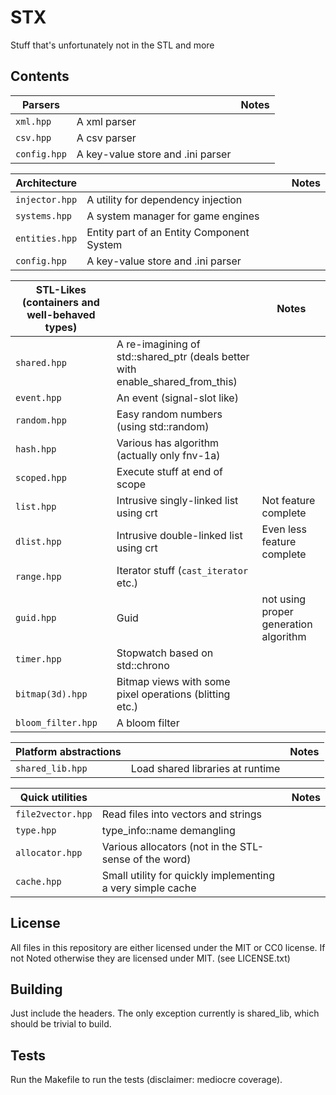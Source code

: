 # STX

Stuff that's unfortunately not in the STL and more

## Contents

|Parsers        |                                                       | Notes |
|---------------|-------------------------------------------------------|-------|
|`xml.hpp`      | A xml parser                                          |       |
|`csv.hpp`      | A csv parser                                          |       |
|`config.hpp`   | A key-value store and .ini parser                     |       |

|Architecture   |                                                       | Notes |
|---------------|-------------------------------------------------------|-------|
|`injector.hpp` | A utility for dependency injection                    |       |
|`systems.hpp`  | A system manager for game engines                     |       |
|`entities.hpp` | Entity part of an Entity Component System             |       |
|`config.hpp`   | A key-value store and .ini parser                     |       |

|STL-Likes (containers and well-behaved types) |                                                  | Notes |
|------------------|------------------------------------------------------------------------------|-------|
|`shared.hpp`      | A re-imagining of std::shared_ptr (deals better with enable_shared_from_this)|       |
|`event.hpp`       | An event (signal-slot like)                                                  |       |
|`random.hpp`      | Easy random numbers (using std::random)                                      |       |
|`hash.hpp`        | Various has algorithm (actually only fnv-1a)                                 |       |
|`scoped.hpp`      | Execute stuff at end of scope                                                |       |
|`list.hpp`        | Intrusive singly-linked list using crt                                       | Not feature complete |
|`dlist.hpp`       | Intrusive double-linked list using crt                                       | Even less feature complete |
|`range.hpp`       | Iterator stuff (`cast_iterator` etc.)                                        |       |
|`guid.hpp`        | Guid                                                                         | not using proper generation algorithm |
|`timer.hpp`       | Stopwatch based on std::chrono                                               |       |
|`bitmap(3d).hpp`  | Bitmap views with some pixel operations (blitting etc.)                      |       |
|`bloom_filter.hpp`| A bloom filter                                                               |       |

|Platform abstractions|                                                       | Notes |
|---------------------|-------------------------------------------------------|-------|
|`shared_lib.hpp`     | Load shared libraries at runtime                      |       |

|Quick utilities   |                                                             | Notes |
|------------------|-------------------------------------------------------------|-------|
|`file2vector.hpp` | Read files into vectors and strings                         |       |
|`type.hpp`        | type_info::name demangling                                  |       |
|`allocator.hpp`   | Various allocators (not in the STL-sense of the word)       |       |
|`cache.hpp`       | Small utility for quickly implementing a very simple cache  |       |

## License
All files in this repository are either licensed under the MIT or CC0 license.
If not Noted otherwise they are licensed under MIT. (see LICENSE.txt)

## Building

Just include the headers.
The only exception currently is shared_lib, which should be trivial to build.

## Tests
Run the Makefile to run the tests (disclaimer: mediocre coverage).
